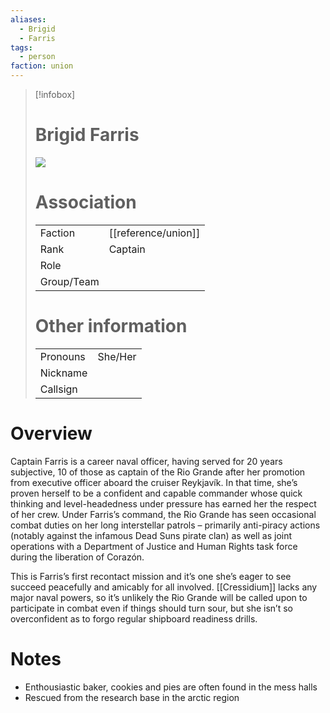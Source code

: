 ```yaml
---
aliases: 
  - Brigid
  - Farris
tags: 
  - person
faction: union
---
```


> [!infobox] 
> # Brigid Farris
> ![](https://lh6.googleusercontent.com/Pf8DyBh4OvXUo0lWxXFX2_UzxRo3LsFr-_7v7c_W2NOqlTWZ3WXo_Bydg36WfxZBBglH3LP7yX6FKp4feJchUc9ZX-YB6enCma0D9VGea20b70LdbZeUqVfEf66HJCXBOL9iVL3bemh85FfPKHHb46U)
> # Association
> | | |
> | ---- | ---- |
> | Faction | [[reference/union]] |
> | Rank | Captain |
> | Role |  |
> | Group/Team | |
> # Other information
> | | | 
> | - | - |
> | Pronouns | She/Her |
> | Nickname | |
> | Callsign | | 

# Overview
Captain Farris is a career naval officer, having served for 20 years subjective, 10 of those as captain of the Rio Grande after her promotion from executive officer aboard the cruiser Reykjavík. In that time, she’s proven herself to be a confident and capable commander whose quick thinking and level-headedness under pressure has earned her the respect of her crew. Under Farris’s command, the Rio Grande has seen occasional combat duties on her long interstellar patrols – primarily anti-piracy actions (notably against the infamous Dead Suns pirate clan) as well as joint operations with a Department of Justice and Human Rights task force during the liberation of Corazón.

This is Farris’s first recontact mission and it’s one she’s eager to see succeed peacefully and amicably for all involved. [[Cressidium]] lacks any major naval powers, so it’s unlikely the Rio Grande will be called upon to participate in combat even if things should turn sour, but she isn’t so overconfident as to forgo regular shipboard readiness drills.

# Notes
- Enthousiastic baker, cookies and pies are often found in the mess halls
- Rescued from the research base in the arctic region
